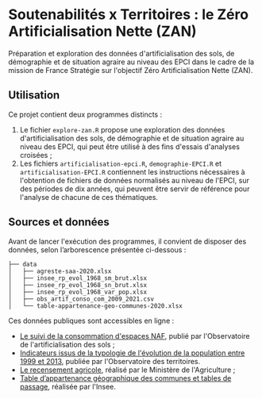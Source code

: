 # Soutenabilités x Territoires : le Zéro Artificialisation Nette (ZAN)

Préparation et exploration des données d'artificialisation des sols, de démographie et de situation agraire au niveau des EPCI dans le cadre de la mission de France Stratégie sur l'objectif Zéro Artificialisation Nette (ZAN).

## Utilisation

Ce projet contient deux programmes distincts : 

1. Le fichier `explore-zan.R` propose une exploration des données d'artificialisation des sols, de démographie et de situation agraire au niveau des EPCI, qui peut être utilisé à des fins d'essais d'analyses croisées ;
2. Les fichiers `artificialisation-epci.R`, `demographie-EPCI.R` et `artificialisation-EPCI.R` contiennent les instructions nécessaires à l'obtention de fichiers de données normalisés au niveau de l'EPCI, sur des périodes de dix années, qui peuvent être servir de référence pour l'analyse de chacune de ces thématiques.

## Sources et données

Avant de lancer l'exécution des programmes, il convient de disposer des données, selon l’arborescence présentée ci-dessous :

```
├── data
│   ├── agreste-saa-2020.xlsx
│   ├── insee_rp_evol_1968_sm_brut.xlsx
│   ├── insee_rp_evol_1968_sn_brut.xlsx
│   ├── insee_rp_evol_1968_var_pop.xlsx
│   ├── obs_artif_conso_com_2009_2021.csv
│   └── table-appartenance-geo-communes-2020.xlsx
```

Ces données publiques sont accessibles en ligne :

- [Le suivi de la consommation d'espaces NAF](https://cerema.app.box.com/v/pnb-action7-indicateurs-ff), publié par l'Observatoire de l'artificialisation des sols ; 
- [Indicateurs issus de la typologie de l'évolution de la population entre 1999 et 2013](https://www.observatoire-des-territoires.gouv.fr/visiotheque/2017-dynpop-typologie-de-levolution-de-la-population-entre-1999-et-2013), publiée par l'Observatoire des territoires.
- [Le recensement agricole](https://stats.agriculture.gouv.fr/cartostat/#c=indicator), réalisé par le Ministère de l'Agriculture ;
- [Table d’appartenance géographique des communes et tables de passage](https://www.insee.fr/fr/information/2028028), réalisée par l'Insee.

